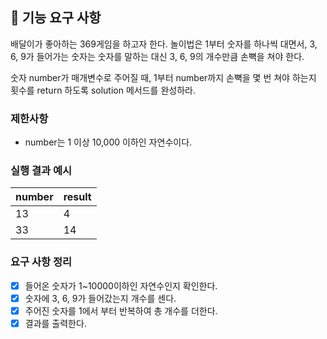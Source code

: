## 🚀 기능 요구 사항

배달이가 좋아하는 369게임을 하고자 한다. 놀이법은 1부터 숫자를 하나씩 대면서, 3, 6, 9가 들어가는 숫자는 숫자를 말하는 대신 3, 6, 9의 개수만큼 손뼉을 쳐야 한다.

숫자 number가 매개변수로 주어질 때, 1부터 number까지 손뼉을 몇 번 쳐야 하는지 횟수를 return 하도록 solution 메서드를 완성하라.

### 제한사항

- number는 1 이상 10,000 이하인 자연수이다.

### 실행 결과 예시

| number | result |
| ------ | ------ |
| 13     | 4      |
| 33     | 14     |

### 요구 사항 정리

- [x] 들어온 숫자가 1~10000이하인 자연수인지 확인한다.
- [x] 숫자에 3, 6, 9가 들어갔는지 개수를 센다.
- [x] 주어진 숫자를 1에서 부터 반복하여 총 개수를 더한다.
- [x] 결과를 출력한다.
